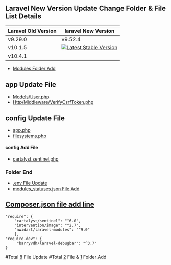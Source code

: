 
## Laravel New Version Update Change Folder & File List Details

| **Laravel Old Version**  |  **laravel New Version** |
|---|---|
| v9.29.0  | v9.52.4
| v10.1.5  | <a href="https://packagist.org/packages/laravel/framework"><img src="https://img.shields.io/packagist/v/laravel/framework" alt="Latest Stable Version"></a>
| v10.4.1

- [Modules Folder Add](#)

## app Update File
-  [Models/User.php](#)
-  [Http/Middleware/VerifyCsrfToken.php](#)


## config Update File
- [app.php](#)
-  [filesystems.php](#)
#### config Add File
- [cartalyst.sentinel.php](#)

### **Folder End**


-  [.env File Update](#)
-  [modules_statuses.json File Add](#)

## [Composer.json file add line](#)
```
"require": {
    "cartalyst/sentinel": "^6.0",
    "intervention/image": "^2.7",
    "nwidart/laravel-modules": "^9.0"
    },
"require-dev": {
     "barryvdh/laravel-debugbar": "^3.7"
}
```
#Total [8]() File Update
#Total [2]() File & [1]() Folder Add
